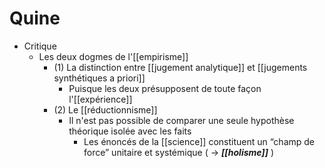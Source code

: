 # Quine

- Critique
  - Les deux dogmes de l'[[empirisme]]
    - (1) La distinction entre [[jugement analytique]] et [[jugements synthétiques a priori]]
      - Puisque les deux présupposent de toute façon l'[[expérience]]
    - (2) Le [[réductionnisme]]
      - Il n'est pas possible de comparer une seule hypothèse théorique isolée avec les faits
        - Les énoncés de la [[science]] constituent un “champ de force” unitaire et systémique ( → ***[[holisme]]*** )

